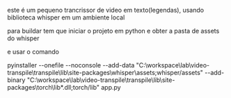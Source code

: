 este é um pequeno trancrissor de video em texto(legendas), usando biblioteca whisper em um ambiente local 

para buildar tem que iniciar o projeto em python e obter a pasta de assets do whisper

e usar o comando 

pyinstaller --onefile --noconsole --add-data "C:\workspace\lab\video-transpile\transpile\lib\site-packages\whisper\assets;whisper/assets" --add-binary "C:\workspace\lab\video-transpile\transpile\lib\site-packages\torch\lib\*.dll;torch/lib" app.py
